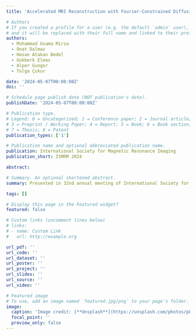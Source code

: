 ```yaml
---
title: 'Accelerated MRI Reconstruction with Fourier-Constrained Diffusion Bridges'

# Authors
# If you created a profile for a user (e.g. the default `admin` user), write the username (folder name) here
# and it will be replaced with their full name and linked to their profile.
authors:
  - Muhammad Usama Mirza
  - Onat Dalmaz
  - Hasan Atakan Bedel
  - Gokberk Elmas
  - Alper Gungor
  - Tolga Çukur

date: '2024-05-07T00:00:00Z'
doi: ''

# Schedule page publish date (NOT publication's date).
publishDate: '2024-05-07T00:00:00Z'

# Publication type.
# Legend: 0 = Uncategorized; 1 = Conference paper; 2 = Journal article;
# 3 = Preprint / Working Paper; 4 = Report; 5 = Book; 6 = Book section;
# 7 = Thesis; 8 = Patent
publication_types: ['1']

# Publication name and optional abbreviated publication name.
publication: International Society for Magnetic Resonance Imaging
publication_short: ISMRM 2024

abstract:

# Summary. An optional shortened abstract.
summary: Presented in 32nd annual meeting of International Society for Magnetic Resonance Imaging (ISMRM), 2024

tags: []

# Display this page in the Featured widget?
featured: false

# Custom links (uncomment lines below)
# links:
# - name: Custom Link
#   url: http://example.org

url_pdf: ''
url_code: ''
url_dataset: ''
url_poster: ''
url_project: ''
url_slides: ''
url_source: ''
url_video: ''

# Featured image
# To use, add an image named `featured.jpg/png` to your page's folder.
image:
  caption: 'Image credit: [**Unsplash**](https://unsplash.com/photos/pLCdAaMFLTE)'
  focal_point: ''
  preview_only: false
---
```

